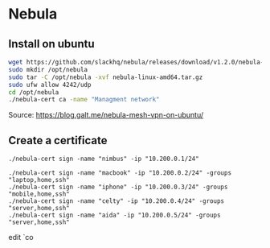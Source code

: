 # Nebula

## Install on ubuntu
```sh
wget https://github.com/slackhq/nebula/releases/download/v1.2.0/nebula-linux-amd64.tar.gz
sudo mkdir /opt/nebula
sudo tar -C /opt/nebula -xvf nebula-linux-amd64.tar.gz
sudo ufw allow 4242/udp
cd /opt/nebula
./nebula-cert ca -name "Managment network"
```

Source:
https://blog.galt.me/nebula-mesh-vpn-on-ubuntu/

## Create a certificate

```
./nebula-cert sign -name "nimbus" -ip "10.200.0.1/24"

./nebula-cert sign -name "macbook" -ip "10.200.0.2/24" -groups "laptop,home,ssh"
./nebula-cert sign -name "iphone" -ip "10.200.0.3/24" -groups "mobile,home,ssh"
./nebula-cert sign -name "celty" -ip "10.200.0.4/24" -groups "server,home,ssh"
./nebula-cert sign -name "aida" -ip "10.200.0.5/24" -groups "server,home,ssh"
```

edit `co